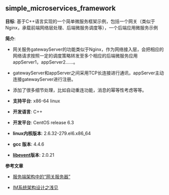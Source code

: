 
simple_microservices_framework
-----
**目标**: 基于C++语言实现的一个简单微服务框架示例，包括一个网关（类似于Nginx，承载前端网络层处理、后端微服务调度等），一个后端应用微服务示例

**简介**: 
* 网关服务gatewayServer的功能类似于Nginx，作为网络接入层，会把相应的网络请求按照一定的调度策略转发至多个相应的后端微服务应用appServer1，appServer2……。
* gatewayServer和appServer之间采用TCP长连接进行通讯，appServer主动连接gatewayServer进行注册。
* 添加了很多细节处理，比如自动重连功能，消息的幂等性考虑等等。

  
* **支持平台**: x86-64 linux  
* **开发语言**: C++  
* **开发平台**: CentOS release 6.3 
* **linux内核版本**: 2.6.32-279.el6.x86_64 
* **gcc 版本**: 4.4.6
* **[libevent](http://libevent.org/)版本**: 2.0.21


**参考文章**

* [服务端架构中的“网关服务器”](http://blog.51cto.com/yaocoder/1374280)

* [IM系统架构设计之浅见](http://blog.51cto.com/yaocoder/1412029)



